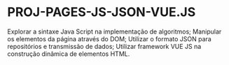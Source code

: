 # PROJ-PAGES-JS-JSON-VUE.JS
 Explorar a sintaxe Java Script na implementação de algoritmos; Manipular os elementos da página através do DOM; Utilizar o formato JSON para repositórios e transmissão de dados; Utilizar framework VUE JS na construção dinâmica de elementos HTML.
